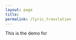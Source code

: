 ```yaml
---
layout: page
title: 
permalink: /lyric_translation
---
```


<!-- 
Sections:
Intro
Performance
Recordings
 -->

This is the demo for
